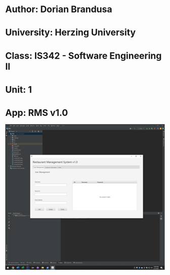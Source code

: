 # Author: Dorian Brandusa
# University: Herzing University
# Class: IS342 - Software Engineering II
# Unit: 1

# App: RMS v1.0

![alt text](https://github.com/mrdorian-edu/herzing-se2/blob/main/Unit1/RMS/unit1-img1.png?raw=true)
